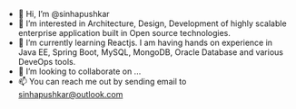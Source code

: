 - 👋 Hi, I’m @sinhapushkar
- 👀 I’m interested in Architecture, Design, Development of highly scalable enterprise application built in Open source technologies. 
- 🌱 I’m currently learning Reactjs. I am having hands on experience in Java EE, Spring Boot, MySQL, MongoDB, Oracle Database and various DeveOps tools.
- 💞️ I’m looking to collaborate on ...
- 📫 You can reach me out by sending email to sinhapushkar@outlook.com

<!---
sinhapushkar/sinhapushkar is a ✨ special ✨ repository because its `README.md` (this file) appears on your GitHub profile.
You can click the Preview link to take a look at your changes.
--->
